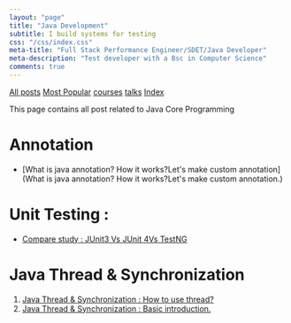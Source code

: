 ```yaml
---
layout: "page"
title: "Java Development"
subtitle: I build systems for testing
css: "/css/index.css"
meta-title: "Full Stack Performance Engineer/SDET/Java Developer"
meta-description: "Test developer with a Bsc in Computer Science"
comments: true
---
```

<div class="list-filters">
    <a href="/" class="list-filter filter-selected">All posts</a>
    <a href="/popular" class="list-filter">Most Popular</a>
    <a href="/courses" class="list-filter">courses</a>
	<a href="/talks" class="list-filter">talks</a>
    <a href="/tags" class="list-filter">Index</a>
</div>

This page contains all post related to Java Core Programming

# Annotation
- [What is java annotation? How it works?Let's make custom annotation](What is java annotation? How it works?Let's make custom annotation.)

# Unit Testing : 
- [Compare study : JUnit3 Vs JUnit 4Vs TestNG](http://shantonusarker.blogspot.com/2015/08/comparison-unit-tests-in-java-junit-testng.html)

# Java Thread & Synchronization 
1. [Java Thread & Synchronization : How to use thread?](http://shantonusarker.blogspot.com/2015/10/java-thread-synchronization-how-to-use-thread.html)
2. [Java Thread & Synchronization : Basic introduction.](http://shantonusarker.blogspot.com/2015/10/java-thread-synchronization-basic-introduction-thread.html)